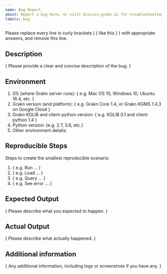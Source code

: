 ```yaml
---
name: Bug Report
about: Report a bug here, or visit discuss.grakn.ai for troubleshooting discussions
labels: bug
---
```


Please replace every line in curly brackets ( { like this } ) with appropriate answers, and remove this line.

## Description

{ Please provide a clear and concise description of the bug. }

## Environment

1. OS (where Grakn server runs): { e.g. Mac OS 10, Windows 10, Ubuntu 16.4, etc. }
2. Grakn version (and platform): { e.g. Grakn Core 1.4, or Grakn KGMS 1.4.3 on Google Cloud }
3. Grakn KGLIB and client-python version: { e.g. KGLIB 0.1 and client-python 1.4 }
4. Python version: {e.g. 2.7, 3.6, etc.}
5. Other environment details:

## Reproducible Steps

Steps to create the smallest reproducible scenario:
1. { e.g. Run ... }
2. { e.g. Load ... }
3. { e.g. Query ... }
4. { e.g. See error ... }

## Expected Output

{ Please describe what you expected to happen. }

## Actual Output

{ Please describe what actually happened. }
 
## Additional information

{ Any additional information, including logs or screenshots if you have any. }
